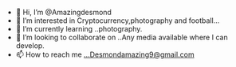 - 👋 Hi, I’m @Amazingdesmond
- 👀 I’m interested in Cryptocurrency,photography and football...
- 🌱 I’m currently learning ..photography.
- 💞️ I’m looking to collaborate on ..Any media available where I can develop.
- 📫 How to reach me ...Desmondamazing9@gmail.com

<!---
Amazingdesmond/Amazingdesmond is a ✨ special ✨ repository because its `README.md` (this file) appears on your GitHub profile.
You can click the Preview link to take a look at your changes.
--->
